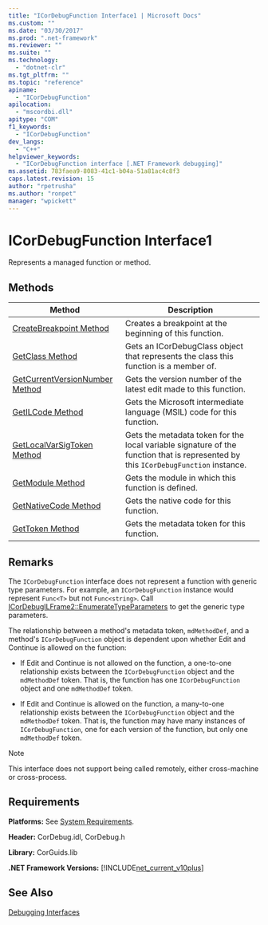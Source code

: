 ```yaml
---
title: "ICorDebugFunction Interface1 | Microsoft Docs"
ms.custom: ""
ms.date: "03/30/2017"
ms.prod: ".net-framework"
ms.reviewer: ""
ms.suite: ""
ms.technology: 
  - "dotnet-clr"
ms.tgt_pltfrm: ""
ms.topic: "reference"
apiname: 
  - "ICorDebugFunction"
apilocation: 
  - "mscordbi.dll"
apitype: "COM"
f1_keywords: 
  - "ICorDebugFunction"
dev_langs: 
  - "C++"
helpviewer_keywords: 
  - "ICorDebugFunction interface [.NET Framework debugging]"
ms.assetid: 783faea9-8083-41c1-b04a-51a81ac4c8f3
caps.latest.revision: 15
author: "rpetrusha"
ms.author: "ronpet"
manager: "wpickett"
---
```

# ICorDebugFunction Interface1
Represents a managed function or method.  
  
## Methods  
  
|Method|Description|  
|------------|-----------------|  
|[CreateBreakpoint Method](../../../../docs/framework/unmanaged-api/debugging/icordebugfunction-createbreakpoint-method.md)|Creates a breakpoint at the beginning of this function.|  
|[GetClass Method](../../../../docs/framework/unmanaged-api/debugging/icordebugfunction-getclass-method.md)|Gets an ICorDebugClass object that represents the class this function is a member of.|  
|[GetCurrentVersionNumber Method](../../../../docs/framework/unmanaged-api/debugging/icordebugfunction-getcurrentversionnumber-method.md)|Gets the version number of the latest edit made to this function.|  
|[GetILCode Method](../../../../docs/framework/unmanaged-api/debugging/icordebugfunction-getilcode-method.md)|Gets the Microsoft intermediate language (MSIL) code for this function.|  
|[GetLocalVarSigToken Method](../../../../docs/framework/unmanaged-api/debugging/icordebugfunction-getlocalvarsigtoken-method.md)|Gets the metadata token for the local variable signature of the function that is represented by this `ICorDebugFunction` instance.|  
|[GetModule Method](../../../../docs/framework/unmanaged-api/debugging/icordebugfunction-getmodule-method.md)|Gets the module in which this function is defined.|  
|[GetNativeCode Method](../../../../docs/framework/unmanaged-api/debugging/icordebugfunction-getnativecode-method.md)|Gets the native code for this function.|  
|[GetToken Method](../../../../docs/framework/unmanaged-api/debugging/icordebugfunction-gettoken-method.md)|Gets the metadata token for this function.|  
  
## Remarks  
 The `ICorDebugFunction` interface does not represent a function with generic type parameters. For example, an `ICorDebugFunction` instance would represent `Func<T>` but not `Func<string>`. Call [ICorDebugILFrame2::EnumerateTypeParameters](../../../../docs/framework/unmanaged-api/debugging/icordebugilframe2-enumeratetypeparameters-method.md) to get the generic type parameters.  
  
 The relationship between a method's metadata token, `mdMethodDef`, and a method's `ICorDebugFunction` object is dependent upon whether Edit and Continue is allowed on the function:  
  
-   If Edit and Continue is not allowed on the function, a one-to-one relationship exists between the `ICorDebugFunction` object and the `mdMethodDef` token. That is, the function has one `ICorDebugFunction` object and one `mdMethodDef` token.  
  
-   If Edit and Continue is allowed on the function, a many-to-one relationship exists between the `ICorDebugFunction` object and the `mdMethodDef` token. That is, the function may have many instances of `ICorDebugFunction`, one for each version of the function, but only one `mdMethodDef` token.  
  
> [!NOTE]
>  This interface does not support being called remotely, either cross-machine or cross-process.  
  
## Requirements  
 **Platforms:** See [System Requirements](../../../../docs/framework/get-started/system-requirements.md).  
  
 **Header:** CorDebug.idl, CorDebug.h  
  
 **Library:**  CorGuids.lib  
  
 **.NET Framework Versions:** [!INCLUDE[net_current_v10plus](../../../../includes/net-current-v10plus-md.md)]  
  
## See Also  
 [Debugging Interfaces](../../../../docs/framework/unmanaged-api/debugging/debugging-interfaces.md)